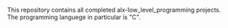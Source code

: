 This repository contains all completed alx-low_level_programming projects.
The programming languege in particular is "C".

